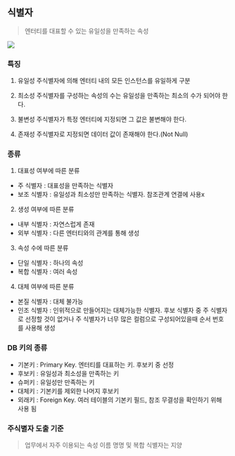 ## 식별자
> 엔터티를 대표할 수 있는 유일성을 만족하는 속성

![](https://velog.velcdn.com/images/choonbok22/post/f5e055b3-a80b-4cd1-84ae-081c08fc9a23/image.png)


### 특징
1. 유일성
주식별자에 의해 엔터티 내의 모든 인스턴스를 유일하게 구분

2. 최소성
주식별자를 구성하는 속성의 수는 유일성을 만족하는 최소의 수가 되어야 한다.

3. 불변성
주식별자가 특정 엔터티에 지정되면 그 값은 불변해야 한다.

4. 존재성
주식별자로 지정되면 데이터 값이 존재해야 한다.(Not Null)

### 종류
1. 대표성 여부에 따른 분류
* 주 식별자 : 대표성을 만족하는 식별자
* 보조 식별자 : 유일성과 최소성만 만족하는 식별자. 참조관계 연결에 사용x

2. 생성 여부에 따른 분류
* 내부 식별자 : 자연스럽게 존재
* 외부 식별자 : 다른 엔터티와의 관계를 통해 생성

3. 속성 수에 따른 분류
* 단일 식별자 : 하나의 속성
* 복합 식별자 : 여러 속성

4. 대체 여부에 따른 분류
* 본질 식별자 : 대체 불가능
* 인조 식별자 : 인위적으로 만들어지는 대체가능한 식별자.
후보 식별자 중 주 식별자로 선정할 것이 없거나 주 식별자가 너무 많은 컬럼으로 구성되어있을때 순서 번호를 사용해 생성

### DB 키의 종류
* 기본키 : Primary Key. 엔터티를 대표하는 키. 후보키 중 선정
* 후보키 : 유일성과 최소성을 만족하는 키
* 슈퍼키 : 유일성만 만족하는 키
* 대체키 : 기본키를 제외한 나머지 후보키
* 외래키 : Foreign Key. 여러 테이블의 기본키 필드, 참조 무결성을 확인하기 위해 사용 됨

### 주식별자 도출 기준
> 업무에서 자주 이용되는 속성
이름 명명 및 복합 식별자는 지양